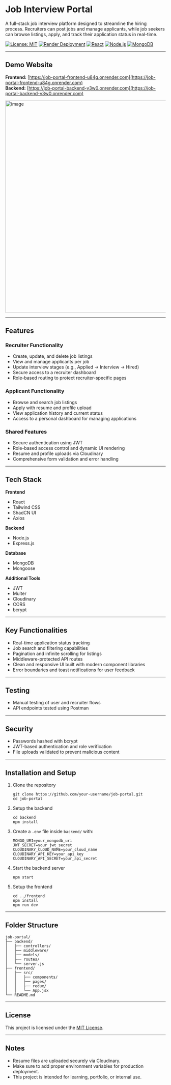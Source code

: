 # Job Interview Portal

A full-stack job interview platform designed to streamline the hiring process. Recruiters can post jobs and manage applicants, while job seekers can browse listings, apply, and track their application status in real-time.

[![License: MIT](https://img.shields.io/badge/License-MIT-green.svg)](https://opensource.org/licenses/MIT)
[![Render Deployment](https://img.shields.io/badge/Hosted%20on-Render-blue)](https://render.com/)
[![React](https://img.shields.io/badge/Frontend-React-blue)](https://reactjs.org/)
[![Node.js](https://img.shields.io/badge/Backend-Node.js-yellowgreen)](https://nodejs.org/)
[![MongoDB](https://img.shields.io/badge/Database-MongoDB-brightgreen)](https://mongodb.com/)

---

## Demo Website

**Frontend:** [https://job-portal-frontend-u84g.onrender.com](https://job-portal-frontend-u84g.onrender.com)  
**Backend:** [https://job-portal-backend-v3w0.onrender.com](https://job-portal-backend-v3w0.onrender.com)

<img width="1261" height="667" alt="image" src="https://github.com/user-attachments/assets/70cd5e76-a9c9-4a1b-8724-2fdb07e11d78" /> <br>

---

## Features

### Recruiter Functionality
- Create, update, and delete job listings
- View and manage applicants per job
- Update interview stages (e.g., Applied → Interview → Hired)
- Secure access to a recruiter dashboard
- Role-based routing to protect recruiter-specific pages

### Applicant Functionality
- Browse and search job listings
- Apply with resume and profile upload
- View application history and current status
- Access to a personal dashboard for managing applications

### Shared Features
- Secure authentication using JWT
- Role-based access control and dynamic UI rendering
- Resume and profile uploads via Cloudinary
- Comprehensive form validation and error handling

---

## Tech Stack

**Frontend**
- React
- Tailwind CSS
- ShadCN UI
- Axios

**Backend**
- Node.js
- Express.js

**Database**
- MongoDB
- Mongoose

**Additional Tools**
- JWT
- Multer
- Cloudinary
- CORS
- bcrypt

---

## Key Functionalities

- Real-time application status tracking
- Job search and filtering capabilities
- Pagination and infinite scrolling for listings
- Middleware-protected API routes
- Clean and responsive UI built with modern component libraries
- Error boundaries and toast notifications for user feedback

---

## Testing

- Manual testing of user and recruiter flows
- API endpoints tested using Postman

---

## Security

- Passwords hashed with bcrypt
- JWT-based authentication and role verification
- File uploads validated to prevent malicious content

---

## Installation and Setup

1. Clone the repository
   ```
   git clone https://github.com/your-username/job-portal.git
   cd job-portal
   ```

2. Setup the backend
   ```
   cd backend
   npm install
   ```

3. Create a `.env` file inside `backend/` with:
   ```
   MONGO_URI=your_mongodb_uri
   JWT_SECRET=your_jwt_secret
   CLOUDINARY_CLOUD_NAME=your_cloud_name
   CLOUDINARY_API_KEY=your_api_key
   CLOUDINARY_API_SECRET=your_api_secret
   ```

4. Start the backend server
   ```
   npm start
   ```

5. Setup the frontend
   ```
   cd ../frontend
   npm install
   npm run dev
   ```

---

## Folder Structure

```
job-portal/
├── backend/
│   ├── controllers/
│   ├── middleware/
│   ├── models/
│   ├── routes/
│   └── server.js
├── frontend/
│   ├── src/
│   │   ├── components/
│   │   ├── pages/
│   │   ├── redux/
│   │   └── App.jsx
└── README.md
```

---

## License

This project is licensed under the [MIT License](https://opensource.org/licenses/MIT).

---

## Notes

- Resume files are uploaded securely via Cloudinary.
- Make sure to add proper environment variables for production deployment.
- This project is intended for learning, portfolio, or internal use.
